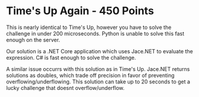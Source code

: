 # Time's Up Again - 450 Points

This is nearly identical to Time's Up, however you have to solve the challenge in under 200 microseconds. Python is unable to solve this fast enough on the server.

Our solution is a .NET Core application which uses Jace.NET to evaluate the expression. C# is fast enough to solve the challenge.

A similar issue occurrs with this solution as in Time's Up. Jace.NET returns solutions as doubles, which trade off precision in favor of preventing overflowing/underflowing. This solution can take up to 20 seconds to get a lucky challenge that doesnt overflow/underflow. 